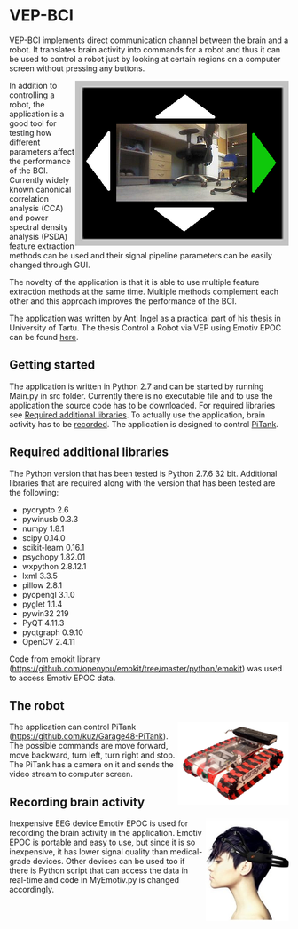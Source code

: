 # VEP-BCI

VEP-BCI implements direct communication channel between the brain and a robot. It translates brain activity into commands for a robot and thus it can be used to control a robot just by looking at certain regions on a computer screen without pressing any buttons.

<img align="right" src="/docs/images/arrows_chosen.png">

In addition to controlling a robot, the application is a good tool for testing how different parameters affect the performance of the BCI. Currently widely known canonical correlation analysis (CCA) and power spectral density analysis (PSDA) feature extraction methods can be used and their signal pipeline parameters can be easily changed through GUI.

The novelty of the application is that it is able to use multiple feature extraction methods at the same time. Multiple methods complement each other and this approach improves the performance of the BCI.

The application was written by Anti Ingel as a practical part of his thesis in University of Tartu. The thesis Control a Robot via VEP using Emotiv EPOC can be found [here](http://comserv.cs.ut.ee/forms/ati_report/downloader.php?file=FF16189169B7081D7F8121C4E2736D6C8384C450).

## Getting started

The application is written in Python 2.7 and can be started by running Main.py in src folder. Currently there is no executable file and to use the application the source code has to be downloaded. For required libraries see [Required additional libraries](https://github.com/kahvel/VEP-BCI#required-additional-libraries). To actually use the application, brain activity has to be [recorded](https://github.com/kahvel/VEP-BCI#recording-brain-activity). The application is designed to control [PiTank](https://github.com/kahvel/VEP-BCI#the-robot).

## Required additional libraries

The Python version that has been tested is Python 2.7.6 32 bit. Additional libraries that are required along with the version that has been tested are the following:
* pycrypto 2.6
* pywinusb 0.3.3
* numpy 1.8.1
* scipy 0.14.0
* scikit-learn 0.16.1
* psychopy 1.82.01
* wxpython  2.8.12.1
* lxml 3.3.5
* pillow 2.8.1
* pyopengl 3.1.0
* pyglet 1.1.4
* pywin32 219
* PyQT 4.11.3
* pyqtgraph 0.9.10
* OpenCV 2.4.11

Code from emokit library (https://github.com/openyou/emokit/tree/master/python/emokit) was used to access Emotiv EPOC data. 

## The robot

<img align="right" src="/docs/images/robot.png" width="200">

The application can control PiTank (https://github.com/kuz/Garage48-PiTank). The possible commands are move forward, move backward, turn left, turn right and stop. The PiTank has a camera on it and sends the video stream to computer screen.

## Recording brain activity

<img align="right" src="/docs/images/epoc.jpg" width="150">

Inexpensive EEG device Emotiv EPOC is used for recording the brain activity in the application. Emotiv EPOC is portable and easy to use, but since it is so inexpensive, it has lower signal quality than medical-grade devices. Other devices can be used too if there is Python script that can access the data in real-time and code in MyEmotiv.py is changed accordingly.
